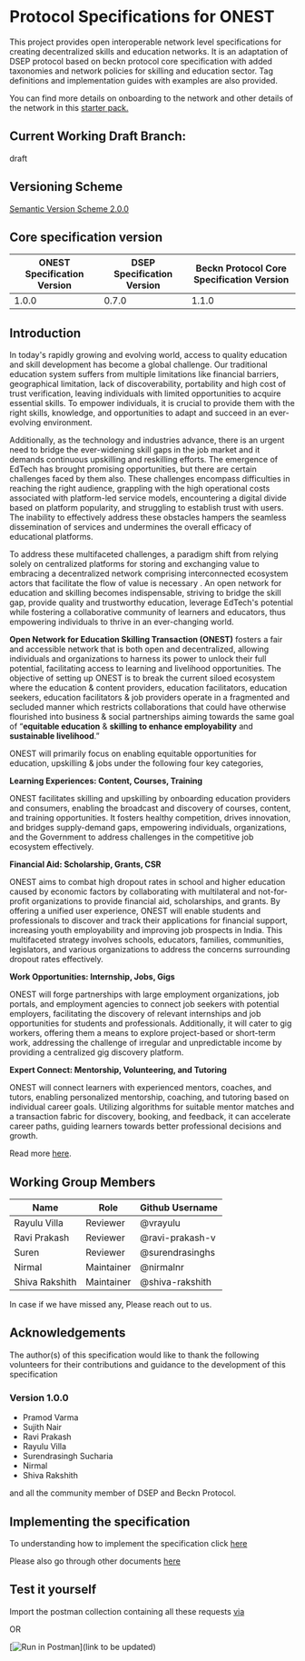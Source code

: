 # Protocol Specifications for ONEST

This project provides open interoperable network level specifications for creating decentralized skills and education networks. It is an adaptation of DSEP protocol based on beckn protocol core specification with added taxonomies and network policies for skilling and education sector. Tag definitions and implementation guides with examples are also provided.

You can find more details on onboarding to the network and other details of the network in this [starter pack.](https://starterpack.onest.network/)

## Current Working Draft Branch: 

draft

## Versioning Scheme

[Semantic Version Scheme 2.0.0](https://semver.org/)

## Core specification version

|ONEST Specification Version| DSEP Specification Version       | Beckn Protocol Core Specification Version         |
|----------------------------------|----------------------------------|---------------------------------------------------|
|1.0.0| 0.7.0 | 1.1.0                                                 |


## Introduction

In today's rapidly growing and evolving world, access to quality education and skill development has become a global challenge. Our traditional education system suffers from multiple limitations like financial barriers, geographical limitation, lack of discoverability, portability and high cost of trust verification, leaving individuals with limited opportunities to acquire essential skills. To empower individuals, it is crucial to provide them with the right skills, knowledge, and opportunities to adapt and succeed in an ever-evolving environment.


Additionally, as the technology and industries advance, there is an urgent need to bridge the ever-widening skill gaps in the job market and it demands continuous upskilling and reskilling efforts. The emergence of EdTech has brought promising opportunities, but there are certain challenges faced by them also. These challenges encompass difficulties in reaching the right audience, grappling with the high operational costs associated with platform-led service models, encountering a digital divide based on platform popularity, and struggling to establish trust with users. The inability to effectively address these obstacles hampers the seamless dissemination of services and undermines the overall efficacy of educational platforms.

To address these multifaceted challenges,  a paradigm shift from relying solely on centralized platforms for storing and exchanging value to embracing a decentralized network comprising interconnected ecosystem actors that facilitate the flow of value is necessary . An open network for education and skilling becomes indispensable, striving to bridge the skill gap, provide quality and trustworthy education, leverage EdTech's potential while fostering a collaborative community of learners and educators, thus empowering individuals to thrive in an ever-changing world.

**Open Network for Education Skilling Transaction (ONEST)** fosters a fair and accessible network that is both open and decentralized, allowing individuals and organizations to harness its power to unlock their full potential, facilitating access to learning and livelihood opportunities.
The objective of setting up ONEST is to break the current siloed ecosystem where the education & content providers, education facilitators, education seekers, education facilitators & job providers operate in a fragmented and secluded manner which restricts collaborations that could have otherwise flourished into business & social partnerships aiming towards the same goal of “**equitable education** & **skilling to enhance employability** and **sustainable livelihood**.”  

ONEST will primarily focus on enabling equitable opportunities for education, upskilling & jobs under the following four key categories,

**Learning Experiences: Content, Courses, Training**

ONEST facilitates skilling and upskilling by onboarding education providers and consumers, enabling the broadcast and discovery of courses, content, and training opportunities. It fosters healthy competition, drives innovation, and bridges supply-demand gaps, empowering individuals, organizations, and the Government to address challenges in the competitive job ecosystem effectively.

**Financial Aid: Scholarship, Grants, CSR**

ONEST aims to combat high dropout rates in school and higher education caused by economic factors by collaborating with multilateral and not-for-profit organizations to provide financial aid, scholarships, and grants. By offering a unified user experience, ONEST will enable students and professionals to discover and track their applications for financial support, increasing youth employability and improving job prospects in India. This multifaceted strategy involves schools, educators, families, communities, legislators, and various organizations to address the concerns surrounding dropout rates effectively.

**Work Opportunities: Internship, Jobs, Gigs**

ONEST will forge partnerships with large employment organizations, job portals, and employment agencies to connect job seekers with potential employers, facilitating the discovery of relevant internships and job opportunities for students and professionals. Additionally, it will cater to gig workers, offering them a means to explore project-based or short-term work, addressing the challenge of irregular and unpredictable income by providing a centralized gig discovery platform.

**Expert Connect: Mentorship, Volunteering, and Tutoring**

ONEST will connect learners with experienced mentors, coaches, and tutors, enabling personalized mentorship, coaching, and tutoring based on individual career goals. Utilizing algorithms for suitable mentor matches and a transaction fabric for discovery, booking, and feedback, it can  accelerate career paths, guiding learners towards better professional decisions and growth.

Read more [here](https://onest.network/images/PDF/ONEST-Concept-Paper.pdf).

## Working Group Members

| Name             | Role                           | Github Username |
|------------------|--------------------------------|-----------------|
| Rayulu Villa   | Reviewer       | @vrayulu       |
| Ravi Prakash    | Reviewer       | @ravi-prakash-v       |
| Suren      | Reviewer     | @surendrasinghs |
| Nirmal     | Maintainer | @nirmalnr |
| Shiva Rakshith     | Maintainer    | @shiva-rakshith   |

In case if we have missed any, Please reach out to us.

## Acknowledgements

The author(s) of this specification would like to thank the following volunteers for their contributions and guidance to the development of this specification

### Version 1.0.0
- Pramod Varma
- Sujith Nair
- Ravi Prakash
- Rayulu Villa
- Surendrasingh Sucharia
- Nirmal
- Shiva Rakshith

and all the community member of DSEP and Beckn Protocol.

## Implementing the specification

To understanding how to implement the specification click [here](./docs/implementation_guides/)

Please also go through other documents [here](./docs/)


## Test it yourself
Import the postman collection containing all these requests [via](link-to-be-updated)

OR

[![Run in Postman](https://run.pstmn.io/button.svg)](link to be updated)
